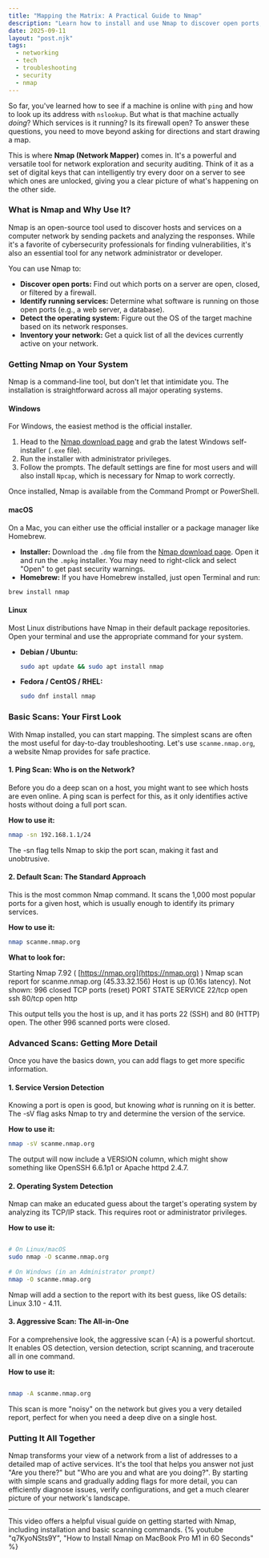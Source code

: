 ```yaml
--- 
title: "Mapping the Matrix: A Practical Guide to Nmap" 
description: "Learn how to install and use Nmap to discover open ports, identify services, and get a detailed map of any host on your network." 
date: 2025-09-11
layout: "post.njk"
tags: 
  - networking 
  - tech 
  - troubleshooting 
  - security 
  - nmap
--- 
```

 
So far, you've learned how to see if a machine is online with `ping`  and how to look up its address with `nslookup`. But what is that machine actually *doing*? Which services is it running? Is its firewall open? To answer these questions, you need to move beyond asking for directions and start drawing a map. 
 
This is where **Nmap (Network Mapper)** comes in. It's a powerful and versatile tool for network exploration and security auditing. Think of it as a set of digital keys that can intelligently try every door on a server to see which ones are unlocked, giving you a clear picture of what's happening on the other side. 
 
### What is Nmap and Why Use It? 
 
Nmap is an open-source tool used to discover hosts and services on a computer network by sending packets and analyzing the responses. While it's a favorite of cybersecurity professionals for finding vulnerabilities, it's also an essential tool for any network administrator or developer. 
 
You can use Nmap to: 
 
* **Discover open ports:** Find out which ports on a server are open, closed, or filtered by a firewall. 
* **Identify running services:** Determine what software is running on those open ports (e.g., a web server, a database). 
* **Detect the operating system:** Figure out the OS of the target machine based on its network responses. 
* **Inventory your network:** Get a quick list of all the devices currently active on your network. 
 
### Getting Nmap on Your System 
 
Nmap is a command-line tool, but don't let that intimidate you. The installation is straightforward across all major operating systems. 
 
#### Windows 
 
For Windows, the easiest method is the official installer. 
 
1. Head to the [Nmap download page](https://nmap.org/download.html) and grab the latest Windows self-installer (`.exe` file). 
2. Run the installer with administrator privileges. 
3. Follow the prompts. The default settings are fine for most users and will also install `Npcap`, which is necessary for Nmap to work correctly. 
 
Once installed, Nmap is available from the Command Prompt or PowerShell. 
 
#### macOS 
 
On a Mac, you can either use the official installer or a package manager like Homebrew. 
 
* **Installer:** Download the `.dmg` file from the [Nmap download page](https://nmap.org/download.html). Open it and run the `.mpkg` installer. You may need to right-click and select "Open" to get past security warnings. 
* **Homebrew:** If you have Homebrew installed, just open Terminal and run: 
    
```bash 
brew install nmap 
``` 
 
#### Linux 
 
Most Linux distributions have Nmap in their default package repositories. Open your terminal and use the appropriate command for your system. 
 
* **Debian / Ubuntu:** 
    
    ```bash 
    sudo apt update && sudo apt install nmap 
    ``` 
* **Fedora / CentOS / RHEL:** 
   
    ```bash 
    sudo dnf install nmap 
    ``` 
 
### Basic Scans: Your First Look 
 
With Nmap installed, you can start mapping. The simplest scans are often the most useful for day-to-day troubleshooting. Let's use `scanme.nmap.org`, a website Nmap provides for safe practice. 
 
#### 1. Ping Scan: Who is on the Network? 
 
Before you do a deep scan on a host, you might want to see which hosts are even online. A ping scan is perfect for this, as it only identifies active hosts without doing a full port scan. 
 
**How to use it:** 
 
```bash 
nmap -sn 192.168.1.1/24 
```

The -sn flag tells Nmap to skip the port scan, making it fast and unobtrusive.


#### 2. Default Scan: The Standard Approach

This is the most common Nmap command. It scans the 1,000 most popular ports for a given host, which is usually enough to identify its primary services.

**How to use it:**

```Bash
nmap scanme.nmap.org 
```

**What to look for:**

Starting Nmap 7.92 ( [https://nmap.org](https://nmap.org) ) 
Nmap scan report for scanme.nmap.org (45.33.32.156) 
Host is up (0.16s latency). 
Not shown: 996 closed TCP ports (reset) 
PORT   STATE SERVICE 
22/tcp open  ssh 
80/tcp open  http 


This output tells you the host is up, and it has ports 22 (SSH) and 80 (HTTP) open. The other 996 scanned ports were closed.


### Advanced Scans: Getting More Detail

Once you have the basics down, you can add flags to get more specific information.


#### 1. Service Version Detection

Knowing a port is open is good, but knowing *what* is running on it is better. The -sV flag asks Nmap to try and determine the version of the service.

**How to use it:**

```Bash
nmap -sV scanme.nmap.org 
```


The output will now include a VERSION column, which might show something like OpenSSH 6.6.1p1 or Apache httpd 2.4.7.


#### 2. Operating System Detection

Nmap can make an educated guess about the target's operating system by analyzing its TCP/IP stack. This requires root or administrator privileges.

**How to use it:**

```Bash

# On Linux/macOS 
sudo nmap -O scanme.nmap.org 
 
# On Windows (in an Administrator prompt) 
nmap -O scanme.nmap.org 
```

Nmap will add a section to the report with its best guess, like OS details: Linux 3.10 - 4.11.


#### 3. Aggressive Scan: The All-in-One

For a comprehensive look, the aggressive scan (-A) is a powerful shortcut. It enables OS detection, version detection, script scanning, and traceroute all in one command.

**How to use it:**

```Bash

nmap -A scanme.nmap.org 
```


This scan is more "noisy" on the network but gives you a very detailed report, perfect for when you need a deep dive on a single host.


### Putting It All Together

Nmap transforms your view of a network from a list of addresses to a detailed map of active services. It's the tool that helps you answer not just "Are you there?" but "Who are you and what are you doing?". By starting with simple scans and gradually adding flags for more detail, you can efficiently diagnose issues, verify configurations, and get a much clearer picture of your network's landscape.

*** 
 
This video offers a helpful visual guide on getting started with Nmap, including installation and basic scanning commands. 
{% youtube "q7KyoNSts9Y", "How to Install Nmap on MacBook Pro M1 in 60 Seconds" %}
